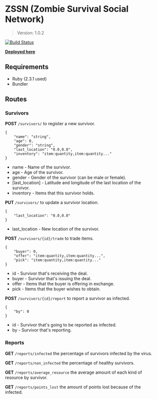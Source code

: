 # ZSSN (Zombie Survival Social Network)

> Version: 1.0.2

[![Build Status](https://travis-ci.org/JayBIOS/zssn.svg?branch=master)](https://travis-ci.org/JayBIOS/zssn)

[**Deployed here**](http://api.zssn.jaybios.me/)

## Requirements

* Ruby (2.3.1 used)
* Bundler

## Routes

### Survivors

**POST** `/survivors/` to register a new survivor.
```
{
    "name": "string",
    "age": 0,
    "gender": "string",
    "last_location": "0.0,0.0",
    "inventory": "item:quantity,item:quantity..."
}
```

* name - Name of the survivor.
* age - Age of the survivor.
* gender - Gender of the survivor (can be male or female).
* [last_location] - Latitude and longitude of the last location of the survivor.
* inventory - Items that this survivor holds.

**PUT** `/survivors/` to update a survivor location.
```
{
    "last_location": "0.0,0.0"
}
```

* last_location - New location of the survivor.

**POST** `/survivors/{id}/trade` to trade items.
```
{
    "buyer": 0,
    "offer": "item:quantity,item:quantity...",
    "pick": "item:quantity,item:quantity..."
}
```

* id - Survivor that's receiving the deal.
* buyer - Survivor that's issuing the deal.
* offer - Items that the buyer is offering in exchange.
* pick - Items that the buyer wishes to obtain.

**POST** `/survivors/{id}/report` to report a survivor as infected.
```
{
    "by": 0
}
```

* id - Survivor that's going to be reported as infected.
* by - Survivor that's reporting.

### Reports

**GET** `/reports/infected` the percentage of survivors infected by the virus.

**GET** `/reports/non_infected` the percentage of healthy survivors.

**GET** `/reports/average_resource` the average amount of each kind of resource by survivor.

**GET** `/reports/points_lost` the amount of points lost because of the infected.
